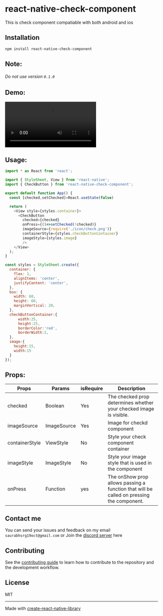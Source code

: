 # react-native-check-component

This is check component compatiable with both android and ios

## Installation

```sh
npm install react-native-check-component
```
## Note:
###### Do not use version `0.1.0`

## Demo:
![](/example/demo/check_component_video.mp4)

## Usage:

```js
import * as React from 'react';

import { StyleSheet, View } from 'react-native';
import { CheckButton } from 'react-native-check-component';

export default function App() {
  const [checked,setChecked]=React.useState(false)

  return (
    <View style={styles.container}>
      <CheckButton 
        checked={checked} 
        onPress={()=>setChecked(!checked)} 
        imageSource={require('./icon/check.png')} 
        containerStyle={styles.checkButtonContainer}
        imageStyle={styles.image}
        />
    </View>
  );
}

const styles = StyleSheet.create({
  container: {
    flex: 1,
    alignItems: 'center',
    justifyContent: 'center',
  },
  box: {
    width: 60,
    height: 60,
    marginVertical: 20,
  },
  checkButtonContainer:{
      width:25,
      height:25,
      borderColor:'red',
      borderWidth:2,
  },
  image:{
    height:15,
    width:15
  }
});

```  

## Props:
| Props              | Params                                          | isRequire | Description                                                         |
| ------------------ | ----------------------------------------------- | --------- | ------------------------------------------------------------------- |
| checked            | Boolean                                         | Yes       | The checked prop determines whether your checked image is visible.  |
| imageSource        | ImageSource                                     | Yes       | Image for checkd component                                          |
| containerStyle     | ViewStyle                                       | No        | Style your check component container                                |
| imageStyle         | ImageStyle                                      | No        | Style your image style that is used in the component                |
| onPress            | Function                                        | yes       | The onShow prop allows passing a function that will be called on pressing the component.          |


## Contact me
You can send your issues and feedback on my email `saurabhsrg19oct@gmail.com` or Join the [discord server](https://discord.gg/TRnwZHgZ9u) here

## Contributing

See the [contributing guide](CONTRIBUTING.md) to learn how to contribute to the repository and the development workflow.

## License

MIT

---

Made with [create-react-native-library](https://github.com/callstack/react-native-builder-bob)
